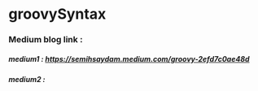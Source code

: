 # groovySyntax

### Medium blog link : 
 ##### medium1 : https://semihsaydam.medium.com/groovy-2efd7c0ae48d
 ##### medium2 : 